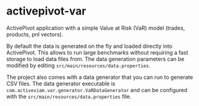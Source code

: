 # activepivot-var
ActivePivot application with a simple Value at Risk (VaR) model (trades, products, pnl vectors).

By default the data is generated on the fly and loaded directly into ActivePivot. This allows to run large benchmarks without requiring a fast storage to load data files from. The data generation parameters can be modified by editing `src/main/resources/data.properties`.

The project also comes with a data generator that you can run to generate CSV files.
The data generator executable is `com.activeviam.var.generator.VaRDataGenerator` and can be configured with the `src/main/resources/data.properties` file.

